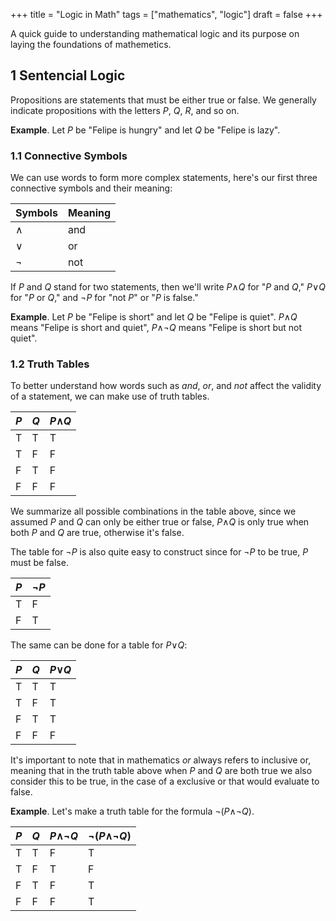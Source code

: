 +++
title = "Logic in Math"
tags = ["mathematics", "logic"]
draft = false
+++

A quick guide to understanding mathematical logic and its purpose on laying the foundations of mathemetics.

## 1 Sentencial Logic

Propositions are statements that must be either true or false. We generally indicate propositions with the letters *P*, *Q*, *R*, and so on.

**Example**. Let *P* be "Felipe is hungry" and let *Q* be "Felipe is lazy".

### 1.1 Connective Symbols

We can use words to form more complex statements, here's our first three connective symbols and their meaning:

| Symbols | Meaning |
| --- | --- |
| &and; | and |
| &or; | or |
| &not; | not |

If *P* and *Q* stand for two statements, then we'll write *P*&and;*Q* for "*P* and *Q*," *P*&or;*Q* for "*P* or *Q*," and &not;*P* for "not *P*" or "*P* is false."

**Example**. Let *P* be "Felipe is short" and let *Q* be "Felipe is quiet". *P*&and;*Q* means "Felipe is short and quiet", *P*&and;&not;*Q* means "Felipe is short but not quiet".

### 1.2 Truth Tables

To better understand how words such as *and*, *or*, and *not* affect the validity of a statement, we can make use of truth tables.

| *P* | *Q* | *P*&and;*Q*
| --- | --- | --- |
|  T  |  T  |  T  |
|  T  |  F  |  F  |
|  F  |  T  |  F  |
|  F  |  F  |  F  |

We summarize all possible combinations in the table above, since we assumed *P* and *Q* can only be either true or false, *P*&and;*Q* is only true when both *P* and *Q* are true, otherwise it's false.

The table for &not;*P* is also quite easy to construct since for &not;*P* to be true, *P* must be false.

| *P* | &not;*P* |
| --- | --- |
|  T  |  F  |
|  F  |  T  |

The same can be done for a table for *P*&or;*Q*:

| *P* | *Q* | *P*&or;*Q*
| --- | --- | --- |
|  T  |  T  |  T  |
|  T  |  F  |  T  |
|  F  |  T  |  T  |
|  F  |  F  |  F  |

It's important to note that in mathematics *or* always refers to inclusive or, meaning that in the truth table above
when *P* and *Q* are both true we also consider this to be true, in the case of a exclusive or that would evaluate to false.

**Example**. Let's make a truth table for the formula &not;(*P*&and;&not;*Q*).

| *P* | *Q* | *P*&and;&not;*Q* | &not;(*P*&and;&not;*Q*)
| --- | --- | --- | --- |
|  T  |  T  |  F  |  T  |
|  T  |  F  |  T  |  F  |
|  F  |  T  |  F  |  T  |
|  F  |  F  |  F  |  T  |
